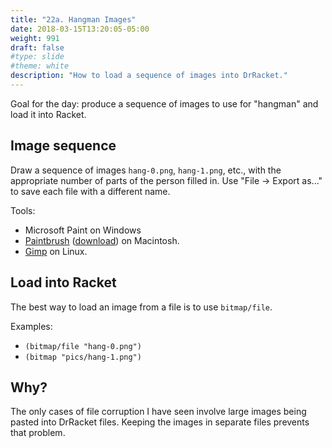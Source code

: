```yaml
---
title: "22a. Hangman Images"
date: 2018-03-15T13:20:05-05:00
weight: 991
draft: false
#type: slide
#theme: white
description: "How to load a sequence of images into DrRacket."
---
```


Goal for the day: produce a sequence of images to use for "hangman" and load it into Racket. 


## Image sequence

Draw a sequence of images `hang-0.png`, `hang-1.png`, etc., with the appropriate number of parts of the person filled in. Use "File -> Export as..." to save each file with a different name. 

Tools:

* Microsoft Paint on Windows
* [Paintbrush](https://paintbrush.sourceforge.io/) ([download](https://sourceforge.net/projects/paintbrush/files/latest/download?source=files)) on Macintosh.
* [Gimp](https://www.gimp.org/) on Linux. 

## Load into Racket

The best way to load an image from a file is to use `bitmap/file`. 

Examples:

* `(bitmap/file "hang-0.png")`
* `(bitmap "pics/hang-1.png")`

## Why?

The only cases of file corruption I have seen involve large images
being pasted into DrRacket files. Keeping the images in separate files
prevents that problem.

